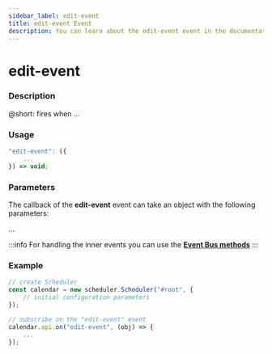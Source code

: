 ```yaml
---
sidebar_label: edit-event
title: edit-event Event
description: You can learn about the edit-event event in the documentation of the DHTMLX JavaScript Scheduler library. Browse developer guides and API reference, try out code examples and live demos, and download a free 30-day evaluation version of DHTMLX Scheduler.
---
```


# edit-event

### Description

@short: fires when ...

### Usage

~~~jsx {}
"edit-event": ({
	...	
}) => void;
~~~

### Parameters

The callback of the **edit-event** event can take an object with the following parameters:

...

:::info
For handling the inner events you can use the [**Event Bus methods**](api/api_overview.md/#event-bus-methods)
:::

### Example

~~~jsx {7-9}
// create Scheduler
const calendar = new scheduler.Scheduler("#root", {
	// initial configuration parameters
});

// subscribe on the "edit-event" event
calendar.api.on("edit-event", (obj) => {
	...
});
~~~
